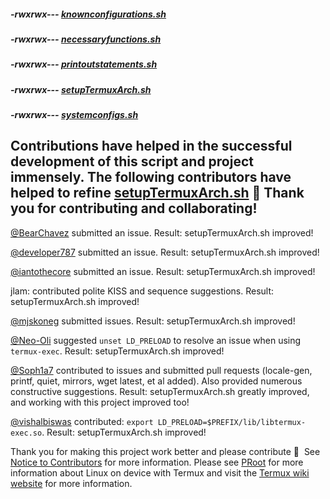 ##### -rwxrwx--- [knownconfigurations.sh](https://raw.githubusercontent.com/sdrausty/TermuxArch/scripts/files/master/knownconfigurations.sh)

##### -rwxrwx--- [necessaryfunctions.sh](https://raw.githubusercontent.com/sdrausty/TermuxArch/scripts/files/master/necessaryfunctions.sh)

##### -rwxrwx--- [printoutstatements.sh](https://raw.githubusercontent.com/sdrausty/TermuxArch/scripts/files/master/printoutstatements.sh)

##### -rwxrwx--- [setupTermuxArch.sh](https://raw.githubusercontent.com/sdrausty/TermuxArch/scripts/files/master/setupTermuxArch.sh)

##### -rwxrwx--- [systemconfigs.sh](https://raw.githubusercontent.com/sdrausty/TermuxArch/scripts/files/master/systemconfigs.sh)

## Contributions have helped in the successful development of this script and project immensely.  The following contributors have helped to refine [setupTermuxArch.sh](https://raw.githubusercontent.com/sdrausty/TermuxArch/master/setupTermuxArch.sh) 📲 __Thank you for contributing and collaborating!__  

[@BearChavez](https://github.com/BearChavez) submitted an issue.  Result: setupTermuxArch.sh improved!

[@developer787](https://github.com/developer787) submitted an issue.  Result: setupTermuxArch.sh improved! 

[@iantothecore](https://github.com/iantothecore) submitted an issue.  Result: setupTermuxArch.sh improved! 

jlam: contributed polite KISS and sequence suggestions.  Result: setupTermuxArch.sh improved! 

[@mjskoneg](https://github.com/mjskoneg) submitted issues.  Result: setupTermuxArch.sh improved! 

[@Neo-Oli](https://github.com/Neo-Oli) suggested `unset LD_PRELOAD` to resolve an issue when using `termux-exec`.  Result: setupTermuxArch.sh improved! 

[@Soph1a7](https://github.com/Soph1a7) contributed to issues and submitted pull requests (locale-gen, printf, quiet, mirrors, wget latest, et al added).  Also provided numerous constructive suggestions.  Result: setupTermuxArch.sh greatly improved, and working with this project improved too! 

[@vishalbiswas](https://github.com/vishalbiswas) contributed: `export LD_PRELOAD=$PREFIX/lib/libtermux-exec.so`.  Result: setupTermuxArch.sh improved!

Thank you for making this project work better and please contribute 🔆  See [Notice to Contributors](CONTRIBUTING) for more information.  Please see [PRoot](https://sdrausty.github.io/TermuxArch/docs/docs/PRoot) for more information about Linux on device with Termux and visit the [Termux wiki website](https://wiki.termux.com/) for more information.
